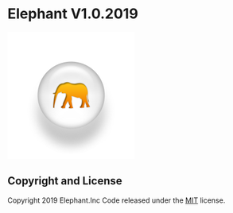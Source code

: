 # Elephant V1.0.2019
<p><img src="img/3.png"/>  


## Copyright and License

Copyright 2019 Elephant.Inc Code released under the [MIT](https://github.com/BlackrockDigital/startbootstrap-new-age/blob/gh-pages/LICENSE) license.
